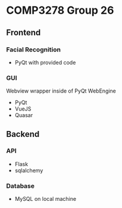 # COMP3278 Group 26

## Frontend

### Facial Recognition

 - PyQt with provided code
 

### GUI

Webview wrapper inside of PyQt WebEngine

 - PyQt
 - VueJS
 - Quasar
 
## Backend

### API

 - Flask
 - sqlalchemy

### Database

 - MySQL on local machine

